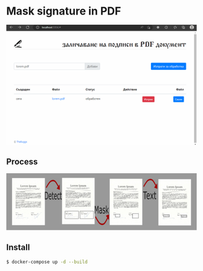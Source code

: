 # Mask signature in PDF

![alt example](https://github.com/TheBuggs/AutoPDF/blob/main/resources/example.gif)

## Process

![alt process](https://github.com/TheBuggs/AutoPDF/blob/main/resources/process.png?raw=true)

## Install

```sh
$ docker-compose up -d --build
```
